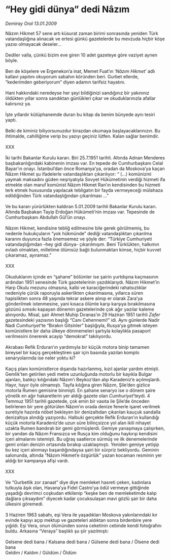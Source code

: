# “Hey gidi dünya” dedi Nâzım

*Demiray Oral 13.01.2009*

<div class="taraf_structure_2col_1zq">
<div class="margen_n">



 <p>Nâzım Hikmet 57 sene artı küsurat zaman birimi sonrasında yeniden Türk vatandaşlığına alınacak ve ertesi günkü gazetelerde bu mevzuda hiçbir köşe yazısı olmayacak deseler... <br/><br/>Dediler valla, çünkü bizim eve giren 10 adet gazeteye göre vaziyet aynen böyle. <br/><br/>Ben de köşelere ve Ergenekon’a inat, Memet Fuat’ın ‘<i>Nâzım Hikmet</i>’ adlı kallavi yapıtını okuyorum sabahın köründen beri. Gurbet ellerde, “kederimden geberiyorum” diyen adamın tarifsiz hayatını. <br/><br/>Hani hakkındaki neredeyse her şeyi bildiğinizi sandığınız bir yakınınız öldükten yıllar sonra sandıktan günlükleri çıkar ve okuduklarınızla afallar kalırsınız ya. <br/><br/>İşte yıllardır kütüphanemde duran bu kitap da benim bünyede aynı tesiri yaptı. <br/><br/>Belki de kiminiz biliyorsunuzdur birazdan okumaya başlayacaklarınızın. Bu ihtimalde, cahilliğime verip bu yazıyı geçiniz lütfen. Kalan sağlar benimdir. <br/><br/>XXX <br/><br/>İki tarihi Bakanlar Kurulu kararı. Biri 25.7.1951 tarihli. Altında Adnan Menderes başbakanlığındaki kabinenin imzası var. En tepede de Cumhurbaşkanı Celal Bayar’ın onayı. İstanbul’dan önce Romanya’ya, oradan da Moskova’ya kaçan Nâzım Hikmet şu ifadelerle vatandaşlıktan çıkarılıyor: “ (...) komünizmi yaymak maksadını güden neşriyatıyla Sovyet Hükümetinin verdiği hizmeti ifa etmekte olan maruf komünist Nâzım Hikmet Ran’ın kendisinden bu hizmeti terk etmek hususunda yapılacak tebligatın bir fayda vermeyeceği mülahaza edildiğinden Türk vatandaşlığından çıkarılması ...” <br/><br/>Ve bu kararı yürürlükten kaldıran 5.01.2009 tarihli Bakanlar Kurulu kararı. Altında Başbakan Tayip Erdoğan Hükümeti’nin imzası var. Tepesinde de Cumhurbaşkanı Abdullah Gül’ün onayı. <br/><br/>Nâzım Hikmet, kendisine tebliğ edilmesine bile gerek görülmemiş, bu nedenle hukukçuların “yok hükmünde” dediği vatandaşlıktan çıkarılma kararını duyunca fazla önemsemez ve şöyle der: “Türkiye Cumhuriyeti vatandaşlığımdan –hey gidi dünya- çıkarılmışım. Beni Türklükten, halkımın evladı olmaktan, milletime ölümsüz bağlı bulunmaktan kimse, hiçbir kuvvet çıkaramaz, ayıramaz.” <br/><br/>XXX <br/><br/>Okuduklarım içinde en “şahane” bölümler ise şairin yurtdışına kaçmasının ardından 1951 senesinde Türk gazetelerinin yazdıklarıydı. Nâzım Hikmet’in Harp Okulu mezunu olmasına, kalbi ve karaciğerindeki rahatsızlıklar nedeniyle çürük raporuyla askerlikten çıkarılmasına, yıllarca süren hapislikten sonra 48 yaşında tekrar askere alınıp er olarak Zara’ya gönderilmek istenmesine, yani kısaca ölümle karşı karşıya bırakılmasına gözünü sımsıkı kapayan dönemin gazetelerinde çok ağır yazılar kaleme alınıyordu. Misal, şair Ahmet Muhip Dıranas’ın 29 Haziran 1951 tarihli <i>Zafer</i> gazetesindeki yazısının başlığı “Canı Cehennemi!” idi. Aynı günlerde Nadir Nadi <i>Cumhuriyet</i>’te “Bırakın Gitsinler” başlığıyla, Rusya’ya gitmek isteyen komünistlere bir daha ülkeye dönmemeleri şartıyla kolaylıkla pasaport verilmesini önererek acayip “demokrat” takılıyordu. <br/><br/>Akrabası Refik Erduran’ın yardımıyla bir küçük motora binip tamamen bireysel bir kaçış gerçekleştiren şair için basında yazılan komplo senaryolarında ise neler yoktu ki? <br/><br/>Kaçış planı komünistlerce dışarıda hazırlanmış, kızıl ajanlar yardım etmişti. Gemlik’ten getirilen yedi metre uzunluğunda motorlu bir kayıkla Bulgar ajanları, balıkçı kılığındaki Nâzım’ı Beykoz’dan alıp Karadeniz’e açılmışlardı. Hayır, hayır öyle olmamıştı. Tayfa kılığına giren Nâzım, Şile’den gizlice motorla Rumen gemisine binmişti. En şahane senaryo ise o dönem şaire yönelik en ağır hakaretlerin yer aldığı gazete olan <i>Cumhuriyet</i>’teydi. 4 Temmuz 1951 tarihli gazetede, çok emin bir vasıta ile Şile’de önceden belirlenen bir yere götürülen Nâzım’ın orada denize fenerle işaret verilmek suretiyle hazırda nöbet bekleyen bir denizaltıdan çıkarılan kauçuk sandalla denizaltıya alındığı yazıyordu. Halbuki gerçekte Refik Erduran’ın kullandığı küçük motorla Karadeniz’de uzun süre bilinçsizce yol alan ikili nihayet uzakta Rumen bandıralı bir gemi görmüşlerdi. Gemiye yanaşmaya çalışırken, bir yandan da Nâzım Fransızca ve Rusça kim olduğunu haykırıp kendisini içeri almalarını istemişti. Bu uğraş saatlerce sürmüş ve ilk denemelerinde gemi onları denizin ortasında bırakıp uzaklaşmıştı. Yeniden gemiye yetişip bu kez içeri alınmayı başardığındaysa şairi bir sürpriz bekliyordu. Geminin salonunda, altında “Nâzım Hikmet’e özgürlük” yazan kocaman resminin yer aldığı bir kampanya afişi vardı. <br/><br/>XXX <br/><br/>Ve “Gurbetlik zor zanaat” diye diye memleket hasreti çeken, kadınlara tutkuyla âşık olan, Havana’ya Fidel Castro’ya ödül vermeye gittiğinde yaşadığı devrimci coşkudan etkilenip “keşke ben de memleketimde kalıp dağlara çıksaydım” diyecek kadar çocuksulaşan mavi gözlü şair bir daha ülkesini göremedi. <br/><br/>3 Haziren 1963 sabahı, eşi Vera ile yaşadıkları Moskova yakınlarındaki kır evinde kapıyı açıp mektup ve gazeteleri aldıktan sonra birdenbire yere yığıldı. Eşi Vera, onun ölümünden sonra ceketinin cebinde kendi fotoğrafını buldu. Arkasına “Veraya” başlıklı şu şiir yazılmıştı: <br/><br/>Gelsene dedi bana / Kalsana dedi bana / Gülsene dedi bana / Ölsene dedi bana <br/>Geldim / Kaldım / Güldüm / Öldüm</p>
<br/>
<br/>
<br/>



<br/>


<div id="taraf_not">
</div>

</div>


</div>
